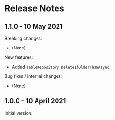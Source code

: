 # Release Notes

## 1.1.0 - 10 May 2021

Breaking changes:
- (None)

New features:
- Added `TableRepository.DeleteIfOlderThanAsync`.

Bug fixes / internal changes:
- (None)

## 1.0.0 - 10 April 2021

Initial version.
